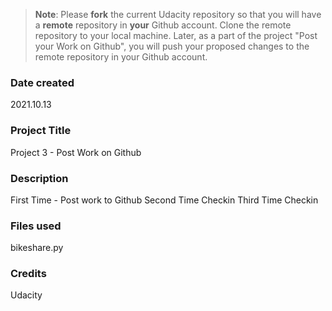 >**Note**: Please **fork** the current Udacity repository so that you will have a **remote** repository in **your** Github account. Clone the remote repository to your local machine. Later, as a part of the project "Post your Work on Github", you will push your proposed changes to the remote repository in your Github account.

### Date created
2021.10.13

### Project Title
Project 3 - Post Work on Github

### Description
First Time - Post work to Github
Second Time Checkin
Third Time Checkin

### Files used
bikeshare.py

### Credits
Udacity
